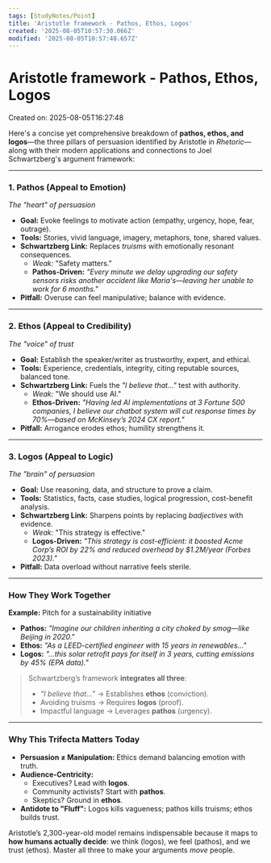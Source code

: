 ```yaml
---
tags: [StudyNotes/Point]
title: 'Aristotle framework - Pathos, Ethos, Logos'
created: '2025-08-05T10:57:30.066Z'
modified: '2025-08-05T10:57:48.657Z'
---
```


# Aristotle framework - Pathos, Ethos, Logos
Created on: 2025-08-05T16:27:48

Here's a concise yet comprehensive breakdown of **pathos, ethos, and logos**—the three pillars of persuasion identified by Aristotle in *Rhetoric*—along with their modern applications and connections to Joel Schwartzberg's argument framework:

---

### **1. Pathos (Appeal to Emotion)**  
*The "heart" of persuasion*  
- **Goal:** Evoke feelings to motivate action (empathy, urgency, hope, fear, outrage).  
- **Tools:** Stories, vivid language, imagery, metaphors, tone, shared values.  
- **Schwartzberg Link:** Replaces *truisms* with emotionally resonant consequences.  
  - *Weak:* "Safety matters."  
  - **Pathos-Driven:** *"Every minute we delay upgrading our safety sensors risks another accident like Maria's—leaving her unable to work for 6 months."*  
- **Pitfall:** Overuse can feel manipulative; balance with evidence.  

---

### **2. Ethos (Appeal to Credibility)**  
*The "voice" of trust*  
- **Goal:** Establish the speaker/writer as trustworthy, expert, and ethical.  
- **Tools:** Experience, credentials, integrity, citing reputable sources, balanced tone.  
- **Schwartzberg Link:** Fuels the *"I believe that..."* test with authority.  
  - *Weak:* "We should use AI."  
  - **Ethos-Driven:** *"Having led AI implementations at 3 Fortune 500 companies, I believe our chatbot system will cut response times by 70%—based on McKinsey’s 2024 CX report."*  
- **Pitfall:** Arrogance erodes ethos; humility strengthens it.  

---

### **3. Logos (Appeal to Logic)**  
*The "brain" of persuasion*  
- **Goal:** Use reasoning, data, and structure to prove a claim.  
- **Tools:** Statistics, facts, case studies, logical progression, cost-benefit analysis.  
- **Schwartzberg Link:** Sharpens points by replacing *badjectives* with evidence.  
  - *Weak:* "This strategy is effective."  
  - **Logos-Driven:** *"This strategy is cost-efficient: it boosted Acme Corp’s ROI by 22% and reduced overhead by $1.2M/year (Forbes 2023)."*  
- **Pitfall:** Data overload without narrative feels sterile.  

---

### **How They Work Together**  
**Example:** Pitch for a sustainability initiative  
- **Pathos:** *"Imagine our children inheriting a city choked by smog—like Beijing in 2020."*  
- **Ethos:** *"As a LEED-certified engineer with 15 years in renewables..."*  
- **Logos:** *"...this solar retrofit pays for itself in 3 years, cutting emissions by 45% (EPA data)."*  

> Schwartzberg’s framework **integrates all three**:  
> - *"I believe that..."* → Establishes **ethos** (conviction).  
> - Avoiding truisms → Requires **logos** (proof).  
> - Impactful language → Leverages **pathos** (urgency).  

---

### **Why This Trifecta Matters Today**  
- **Persuasion ≠ Manipulation:** Ethics demand balancing emotion with truth.  
- **Audience-Centricity:**  
  - Executives? Lead with **logos**.  
  - Community activists? Start with **pathos**.  
  - Skeptics? Ground in **ethos**.  
- **Antidote to "Fluff":** Logos kills vagueness; pathos kills truisms; ethos builds trust.  

Aristotle’s 2,300-year-old model remains indispensable because it maps to **how humans actually decide**: we think (logos), we feel (pathos), and we trust (ethos). Master all three to make your arguments *move* people.
